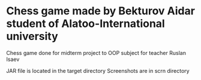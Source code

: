 # Chess game made by Bekturov Aidar student of Alatoo-International university 
Chess game done for midterm project to OOP subject for teacher Ruslan Isaev

JAR file is located in the target directory
Screenshots are in scrn directory